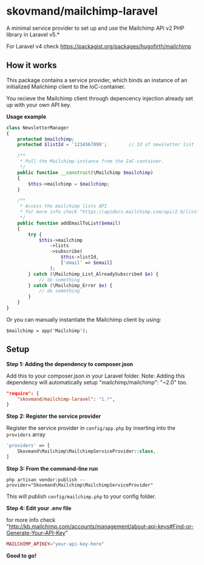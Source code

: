 # skovmand/mailchimp-laravel
A minimal service provider to set up and use the Mailchimp APi v2 PHP library in Laravel v5.*

For Laravel v4 check https://packagist.org/packages/hugofirth/mailchimp


## How it works
This package contains a service provider, which binds an instance of an initialized Mailchimp client to the IoC-container.

You recieve the Mailchimp client through depencency injection already set up with your own API key.


**Usage example**

```php
class NewsletterManager
{
	protected $mailchimp;
	protected $listId = '1234567890';        // Id of newsletter list

	/**
	 * Pull the Mailchimp-instance from the IoC-container.
	 */
	public function __construct(\Mailchimp $mailchimp)
	{
		$this->mailchimp = $mailchimp;
	}

	/**
	 * Access the mailchimp lists API
     * for more info check "https://apidocs.mailchimp.com/api/2.0/lists/subscribe.php"
	 */
	public function addEmailToList($email)
	{
		try {
			$this->mailchimp
				->lists
				->subscribe(
					$this->listId,
					['email' => $email]
				);
        } catch (\Mailchimp_List_AlreadySubscribed $e) {
        	// do something
        } catch (\Mailchimp_Error $e) {
        	// do something
        }
	}
}

```

Or you can manually instantiate the Mailchimp client by using:

```$mailchimp = app('Mailchimp');```


## Setup
**Step 1: Adding the dependency to composer.json**

Add this to your composer.json in your Laravel folder.
Note: Adding this dependency will automatically setup "mailchimp/mailchimp": "~2.0" too.

```json
"require": {
    "skovmand/mailchimp-laravel": "1.*",
}
```

**Step 2: Register the service provider**

Register the service provider in ```config/app.php``` by inserting into the ```providers``` array

```php
'providers' => [
	Skovmand\Mailchimp\MailchimpServiceProvider::class,
]
```

**Step 3: From the command-line run**

```
php artisan vendor:publish --provider="Skovmand\Mailchimp\MailchimpServiceProvider"
```

This will publish ```config/mailchimp.php``` to your config folder.

**Step 4: Edit your .env file**

for more info check "http://kb.mailchimp.com/accounts/management/about-api-keys#Find-or-Generate-Your-API-Key"

```php
MAILCHIMP_APIKEY="your-api-key-here"
```

**Good to go!**
